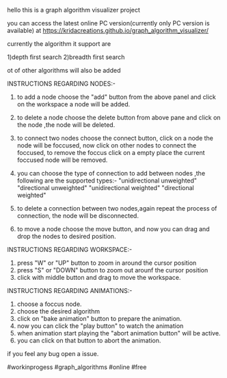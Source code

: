 hello this is a graph algorithm visualizer project 

you can access the latest online PC version(currently only PC version is available) at 
https://kridacreations.github.io/graph_algorithm_visualizer/

currently the algorithm it support are

1)depth first search
2)breadth first search

ot of other algorithms will also be added 

INSTRUCTIONS REGARDING NODES:-

1) to add a node choose the "add" button from the above panel and click on the workspace a node will be added.
2) to delete a node choose the delete button from above pane and click on the node ,the node will be deleted.
3) to connect two nodes choose the connect button, click on a node the node will be foccused, now click on other nodes to connect the foccused, to remove the  foccus click on a empty place the current foccused node will be removed.
4) you can choose the type of connection to add between nodes ,the following are the supported types:-
		"unidirectional unweighted"
		"directional unweighted"
		"unidirectional weighted"
		"directional weighted"

5) to delete a connection between two nodes,again repeat the process of connection, the node will be disconnected.
6) to move a node choose the move button, and now you can drag and drop the nodes to desired position. 

INSTRUCTIONS REGARDING WORKSPACE:-
1) press "W" or "UP" button to zoom in around the cursor position
2) press "S" or "DOWN" button to zoom out arounf the cursor position
3) click with middle button and drag to move the workspace.

INSTRUCTIONS REGARDING ANIMATIONS:-
1) choose a foccus node.
2) choose the desired algorithm 
3) click on "bake animation" button to prepare the animation.
4) now you can click the "play button" to watch the animation
5) when animation start playing the "abort animation button" will be active.
6) you can click on that button to abort the animation.

if you feel any bug open a issue.

#workinprogess
#graph_algorithms
#online
#free 

